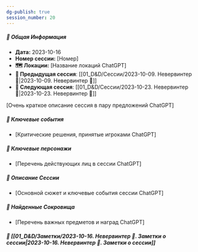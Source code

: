 ```yaml
---
dg-publish: true
session_number: 20
---
```


##### 📅 Общая Информация

- **Дата:** 2023-10-16
- **Номер cессии:** [Номер]
- **🗺️ Локации:** [Название локаций ChatGPT]
- **🔗 Предыдущая сессия**: [[01_D&D/Сессии/2023-10-09. Невервинтер 🛑\|2023-10-09. Невервинтер 🛑]]
- **🔗 Следующая сессия**: [[01_D&D/Сессии/2023-10-23. Невервинтер 🛑\|2023-10-23. Невервинтер 🛑]]

[Очень краткое описание сессия в пару предложений ChatGPT]
##### 🔑 **Ключевые события** 
- [Критические решения, принятые игроками ChatGPT]
##### 🧍 **Ключевые персонажи** 
- [Перечень действующих лиц в сессии ChatGPT]
##### 📖 **Описание Сессии** 
- [Основной сюжет и ключевые события сессии ChatGPT]
##### 💎 **Найденные Сокровища** 
- [Перечень важных предметов и наград ChatGPT]
##### 📝 **[[01_D&D/Заметки/2023-10-16. Невервинтер 🛑. Заметки о сессии\|2023-10-16. Невервинтер 🛑. Заметки о сессии]]**